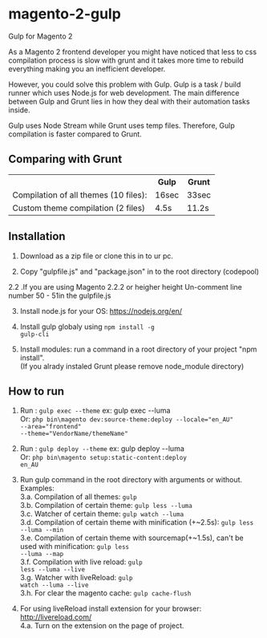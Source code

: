 # magento-2-gulp
Gulp for Magento 2

<p>As a Magento 2 frontend developer you might have noticed that less to css compilation process is slow with grunt and it takes more time to rebuild everything making you an inefficient developer. </p>

<p>However, you could solve this problem with Gulp. Gulp is a task / build runner which uses Node.js for web development. The main difference between Gulp and Grunt lies in how they deal with their automation tasks inside. </p>

<p>Gulp uses Node Stream while Grunt uses temp files. Therefore, Gulp compilation is faster compared to Grunt. </p>


<h2>Comparing with Grunt</h2>
<table>
<tr><th></th><th>Gulp</th><th>Grunt</th></tr>
<tr><td>Compilation of all themes (10 files):</td><td>16sec</td><td>33sec</td></tr>
<tr><td>Custom theme compilation (2 files)</td><td>4.5s</td><td>11.2s</td></tr>
</table>

<h2>Installation</h2>

1. Download as a zip file or clone this in to ur pc.

2. Copy "gulpfile.js" and "package.json" in to the root directory (codepool)

2.2 .If you are using Magento 2.2.2 or heigher height Un-comment line number 50 - 51in the gulpfile.js

3. Install node.js for your OS: https://nodejs.org/en/

4. Install gulp globaly using <code>npm install -g gulp-cli</code>

5. Install modules: run a command in a root directory of your project "npm install".
<br/>(If you alrady instaled Grunt please remove node_module directory)
   
<h2>How to run</h2>

1. Run : <code>gulp exec --theme</code>  ex: gulp exec --luma
    <br/>Or:  <code>php bin\magento dev:source-theme:deploy --locale="en_AU" --area="frontend" <br/>--theme="VendorName/themeName"</code>
   
2. Run : <code>gulp deploy --theme</code>  ex: gulp deploy --luma
    <br/>Or: <code>php bin\magento setup:static-content:deploy en_AU</code>
    

3. Run gulp command in the root directory with arguments or without. Examples:<br/>
3.a. Compilation of all themes: <code>gulp</code><br/>
3.b. Compilation of certain theme: <code>gulp less --luma</code><br/>
3.c. Watcher of certain theme: <code>gulp watch --luma</code><br/>
3.d. Compilation of certain theme with minification (+~2.5s): <code>gulp less --luma --min</code><br/>
3.e. Compilation of certain theme with sourcemap(+~1.5s), can't be used with minification: <code>gulp less --luma --map</code><br/>
3.f. Compilation with live reload: <code>gulp less --luma --live</code><br/>
3.g. Watcher with liveReload: <code>gulp watch --luma --live</code><br/>
3.h. For clear the magento cache: <code>gulp cache-flush</code><br/>
    
4. For using liveReload install extension for your browser: http://livereload.com/
<br/>4.a. Turn on the extension on the page of project.

